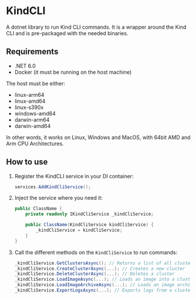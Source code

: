 # KindCLI

A dotnet library to run Kind CLI commands. It is a wrapper around the Kind CLI and is pre-packaged with the needed binaries.

## Requirements

- .NET 6.0
- Docker (it must be running on the host machine)

The host must be either:

- linux-arm64
- linux-amd64
- linux-s390x
- windows-amd64
- darwin-arm64
- darwin-amd64

In other words, it works on Linux, Windows and MacOS, with 64bit AMD and Arm CPU Architectures.

## How to use

1. Register the KindCLI service in your DI container:

    ```csharp
    services.AddKindCliService();
    ```

2. Inject the service where you need it:

    ```csharp
    public ClassName {
        private readonly IKindCliService _kindCliService;

        public ClassName(KindCliService kindCliService) {
            _kindCliService = kindCliService;
        }
    }
    ```

3. Call the different methods on the `KindCliService` to run commands:

    ```csharp
    _kindCliService.GetClustersAsync(); // Returns a list of all clusters
    _kindCliService.CreateClusterAsync(...); // Creates a new cluster
    _kindCliService.DeleteClusterAsync(...); // Deletes a cluster
    _kindCliService.LoadImageAsync(...); // Loads an image into a cluster
    _kindCliService.LoadImageArchiveAsync(...); // Loads an image archive into a cluster
    _kindCliService.ExportLogsAsync(...); // Exports logs from a cluster
    ```
